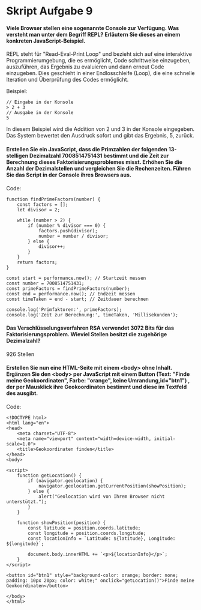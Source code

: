 # Skript Aufgabe 9

####  Viele Browser stellen eine sogenannte Console zur Verfügung. Was versteht man unter dem Begriff REPL? Erläutern Sie dieses an einem konkreten JavaScript-Beispiel.

REPL steht für "Read-Eval-Print Loop" und bezieht sich auf eine interaktive Programmierumgebung, die es ermöglicht, Code schrittweise einzugeben, auszuführen, das Ergebnis zu evaluieren und dann erneut Code einzugeben. Dies geschieht in einer Endlosschleife (Loop), die eine schnelle Iteration und Überprüfung des Codes ermöglicht.

Beispiel: 

```
// Eingabe in der Konsole
> 2 + 3
// Ausgabe in der Konsole
5
```
In diesem Beispiel wird die Addition von 2 und 3 in der Konsole eingegeben. Das System bewertet den Ausdruck sofort und gibt das Ergebnis, 5, zurück.

#### Erstellen Sie ein JavaScript, dass die Primzahlen der folgenden 13-stelligen Dezimalzahl 7008514751431 bestimmt und die Zeit zur Berechnung dieses Faktorisierungsproblemes misst. Erhöhen Sie die Anzahl der Dezimalstellen und vergleichen Sie die Rechenzeiten. Führen Sie das Script in der Console ihres Browsers aus.

Code: 

```
function findPrimeFactors(number) {
    const factors = [];
    let divisor = 2;

    while (number > 2) {
        if (number % divisor === 0) {
            factors.push(divisor);
            number = number / divisor;
        } else {
            divisor++;
        }
    }
    return factors;
}

const start = performance.now(); // Startzeit messen
const number = 7008514751431;
const primeFactors = findPrimeFactors(number);
const end = performance.now(); // Endzeit messen
const timeTaken = end - start; // Zeitdauer berechnen

console.log('Primfaktoren:', primeFactors);
console.log('Zeit zur Berechnung:', timeTaken, 'Millisekunden');

```

#### Das Verschlüsselungsverfahren RSA verwendet 3072 Bits für das Faktorisierungsproblem. Wieviel Stellen besitzt die zugehörige Dezimalzahl?

926 Stellen

#### Erstellen Sie nun eine HTML-Seite mit einem \<body> ohne Inhalt. Ergänzen Sie den \<body> per JavaScript mit einem Button (Text: "Finde meine Geokoordinaten", Farbe: "orange", keine Umrandung,id="btn1") , der per Mausklick ihre Geokoordinaten bestimmt und diese im Textfeld des <body> ausgibt.

Code: 

```
<!DOCTYPE html>
<html lang="en">
<head>
    <meta charset="UTF-8">
    <meta name="viewport" content="width=device-width, initial-scale=1.0">
    <title>Geokoordinaten finden</title>
</head>
<body>

<script>
    function getLocation() {
        if (navigator.geolocation) {
            navigator.geolocation.getCurrentPosition(showPosition);
        } else { 
            alert("Geolocation wird von Ihrem Browser nicht unterstützt.");
        }
    }

    function showPosition(position) {
        const latitude = position.coords.latitude;
        const longitude = position.coords.longitude;
        const locationInfo = `Latitude: ${latitude}, Longitude: ${longitude}`;

        document.body.innerHTML += `<p>${locationInfo}</p>`;
    }
</script>

<button id="btn1" style="background-color: orange; border: none; padding: 10px 20px; color: white;" onclick="getLocation()">Finde meine Geokoordinaten</button>

</body>
</html>

```